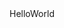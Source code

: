 
<html>
<head>
<meta charset="UTF-8" />
<title>戎永超简历！</title>
</head>
<body>
<a>HelloWorld</a>

</body>

</html>
